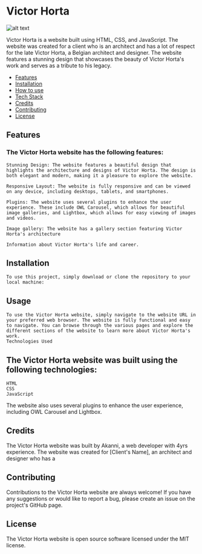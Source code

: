 # Victor Horta

![alt text](https://github.com/Harkanni/John-Horta/blob/main/images/PAGE%20SS.png)

Victor Horta is a website built using HTML, CSS, and JavaScript. The website was created for a client who is an architect and has a lot of respect for the late Victor Horta, a Belgian architect and designer. The website features a stunning design that showcases the beauty of Victor Horta's work and serves as a tribute to his legacy.

- [Features](#features)
- [Installation](#installation)
- [How to use](#installation)
- [Tech Stack](#usage)
- [Credits](#credit)
- [Contributing](#contributing)
- [License](#license)

##	Features

### The Victor Horta website has the following features:

    Stunning Design: The website features a beautiful design that highlights the architecture and designs of Victor Horta. The design is both elegant and modern, making it a pleasure to explore the website.

    Responsive Layout: The website is fully responsive and can be viewed on any device, including desktops, tablets, and smartphones.

    Plugins: The website uses several plugins to enhance the user experience. These include OWL Carousel, which allows for beautiful image galleries, and Lightbox, which allows for easy viewing of images and videos.

    Image gallery: The website has a gallery section featuring Victor Horta's architecture
	
	Information about Victor Horta's life and career.

## Installation

	To use this project, simply download or clone the repository to your local machine:


## Usage

	To use the Victor Horta website, simply navigate to the website URL in your preferred web browser. The website is fully functional and easy to navigate. You can browse through the various pages and explore the different sections of the website to learn more about Victor Horta's work.
	Technologies Used

## The Victor Horta website was built using the following technologies:

    HTML
    CSS
    JavaScript

The website also uses several plugins to enhance the user experience, including OWL Carousel and Lightbox.

##	Credits

The Victor Horta website was built by Akanni, a web developer with 4yrs experience. The website was created for [Client's Name], an architect and designer who has a

##	Contributing

Contributions to the Victor Horta website are always welcome! If you have any suggestions or would like to report a bug, please create an issue on the project's GitHub page.

##	License

The Victor Horta website is open source software licensed under the MIT license.